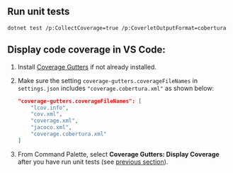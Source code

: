 ## Run unit tests

```shell
dotnet test /p:CollectCoverage=true /p:CoverletOutputFormat=cobertura
```

## Display code coverage in VS Code:

1. Install [Coverage Gutters](https://marketplace.visualstudio.com/items?itemName=ryanluker.vscode-coverage-gutters) if not already installed.
2. Make sure the setting `coverage-gutters.coverageFileNames` in `settings.json` includes `"coverage.cobertura.xml"` as shown below:

    ```json
    "coverage-gutters.coverageFileNames": [
        "lcov.info",
        "cov.xml",
        "coverage.xml",
        "jacoco.xml",
        "coverage.cobertura.xml"
    ]
    ```

3. From Command Palette, select **Coverage Gutters: Display Coverage** after you have run unit tests (see [previous section](#run-unit-tests)).